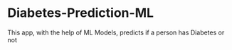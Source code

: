 # Diabetes-Prediction-ML
This app, with the help of ML Models,  predicts if a person has Diabetes or not
